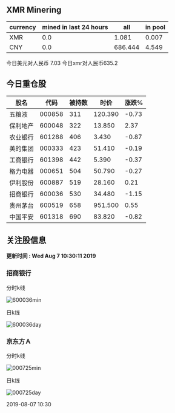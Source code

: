 ## XMR Minering

|currency|mined in last 24 hours|all|in pool|
|---|---|---|---|
|XMR|0.0|1.081|0.007|
|CNY|0.0|686.444|4.549|

今日美元对人民币 7.03	今日xmr对人民币635.2


## 今日重仓股 

|股名|代码|被持数|时价|涨跌%|
|---|---|---|---|---|
|五粮液|000858|311|120.390|-0.73|
|保利地产|600048|322|13.850|2.37|
|农业银行|601288|406|3.430|-0.87|
|美的集团|000333|423|51.410|-0.19|
|工商银行|601398|442|5.390|-0.37|
|格力电器|000651|504|50.790|-0.27|
|伊利股份|600887|519|28.160|0.21|
|招商银行|600036|530|34.480|-1.15|
|贵州茅台|600519|658|951.500|0.55|
|中国平安|601318|690|83.820|-0.82|

## 关注股信息
**更新时间 : Wed Aug  7 10:30:11 2019**
### 招商银行 
分时k线

![600036min](http://image.sinajs.cn/newchart/min/n/sh600036.gif)

日k线

![600036day](http://image.sinajs.cn/newchart/daily/n/sh600036.gif)

### 京东方Ａ 
分时k线

![000725min](http://image.sinajs.cn/newchart/min/n/sz000725.gif)

日k线

![000725day](http://image.sinajs.cn/newchart/daily/n/sz000725.gif)

2019-08-07 10:30